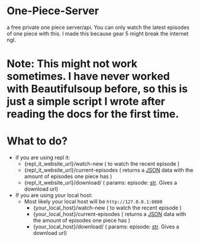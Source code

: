 # One-Piece-Server
a free private one piece server/api. You can only watch the latest episodes of one piece with this. I made this because gear 5 might break the internet ngl.

# Note: This might not work sometimes. I have never worked with Beautifulsoup before, so this is just a simple script I wrote after reading the docs for the first time. 

# What to do?
- if you are using repl it:
     - {repl_it_website_url}/watch-new ( to watch the recent episode )
     - {repl_it_website_url}/current-episodes ( returns a [JSON](https://www.json.org/json-en.html) data with the amount of episodes one piece has )
     - {repl_it_website_url}/download/<episode> ( params: episode: [str](https://docs.python.org/3/library/stdtypes.html#str). Gives a download url)
- If you are using your local host:
     - Most likely your local host will be ```http://127.0.0.1:8080```
        - {your_local_host}/watch-new ( to watch the recent episode )
        - {your_local_host}/current-episodes ( returns a [JSON](https://www.json.org/json-en.html) data with the amount of episodes one piece has )
        - {your_local_host}/download/<episode> ( params: episode: [str](https://docs.python.org/3/library/stdtypes.html#str). Gives a download url)
      
